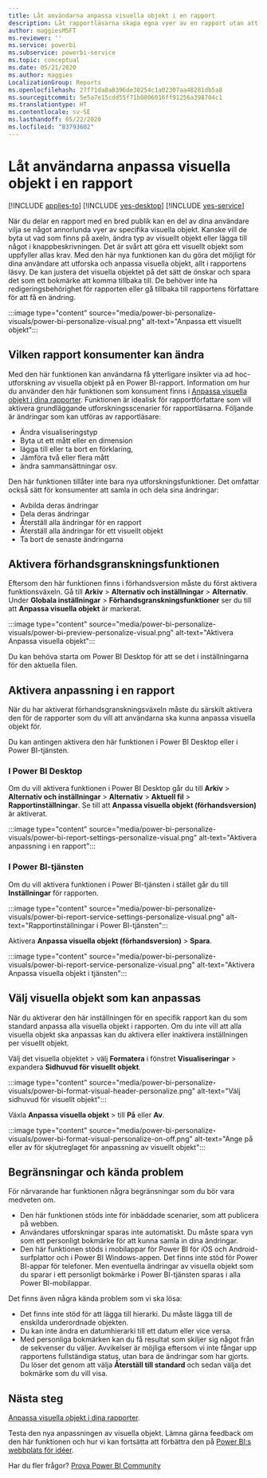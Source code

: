 ```yaml
---
title: Låt användarna anpassa visuella objekt i en rapport
description: Låt rapportläsarna skapa egna vyer av en rapport utan att redigera den.
author: maggiesMSFT
ms.reviewer: ''
ms.service: powerbi
ms.subservice: powerbi-service
ms.topic: conceptual
ms.date: 05/21/2020
ms.author: maggies
LocalizationGroup: Reports
ms.openlocfilehash: 27f71da8a8396de30254c1a02307aa48281db5a8
ms.sourcegitcommit: 5e5a7e15cdd55f71b0806016ff91256a398704c1
ms.translationtype: HT
ms.contentlocale: sv-SE
ms.lasthandoff: 05/22/2020
ms.locfileid: "83793602"
---
```

# <a name="let-users-personalize-visuals-in-a-report"></a>Låt användarna anpassa visuella objekt i en rapport

[!INCLUDE [applies-to](../includes/applies-to.md)] [!INCLUDE [yes-desktop](../includes/yes-desktop.md)] [!INCLUDE [yes-service](../includes/yes-service.md)]

När du delar en rapport med en bred publik kan en del av dina användare vilja se något annorlunda vyer av specifika visuella objekt. Kanske vill de byta ut vad som finns på axeln, ändra typ av visuellt objekt eller lägga till något i knappbeskrivningen. Det är svårt att göra ett visuellt objekt som uppfyller allas krav. Med den här nya funktionen kan du göra det möjligt för dina användare att utforska och anpassa visuella objekt, allt i rapportens läsvy. De kan justera det visuella objektet på det sätt de önskar och spara det som ett bokmärke att komma tillbaka till. De behöver inte ha redigeringsbehörighet för rapporten eller gå tillbaka till rapportens författare för att få en ändring.

:::image type="content" source="media/power-bi-personalize-visuals/power-bi-personalize-visual.png" alt-text="Anpassa ett visuellt objekt":::
 
## <a name="what-report-consumers-can-change"></a>Vilken rapport konsumenter kan ändra

Med den här funktionen kan användarna få ytterligare insikter via ad hoc-utforskning av visuella objekt på en Power BI-rapport. Information om hur du använder den här funktionen som konsument finns i [Anpassa visuella objekt i dina rapporter](../consumer/end-user-personalize-visuals.md). Funktionen är idealisk för rapportförfattare som vill aktivera grundläggande utforskningsscenarier för rapportläsarna. Följande är ändringar som kan utföras av rapportläsare:

- Ändra visualiseringstyp
- Byta ut ett mått eller en dimension
- lägga till eller ta bort en förklaring,
- Jämföra två eller flera mått
- ändra sammansättningar osv.

Den här funktionen tillåter inte bara nya utforskningsfunktioner. Det omfattar också sätt för konsumenter att samla in och dela sina ändringar:

- Avbilda deras ändringar
- Dela deras ändringar
- Återställ alla ändringar för en rapport
- Återställ alla ändringar för ett visuellt objekt
- Ta bort de senaste ändringarna

## <a name="turn-on-the-preview-feature"></a>Aktivera förhandsgranskningsfunktionen

Eftersom den här funktionen finns i förhandsversion måste du först aktivera funktionsväxeln. Gå till **Arkiv** > **Alternativ och inställningar** > **Alternativ**. Under **Globala inställningar** > **Förhandsgranskningsfunktioner** ser du till att **Anpassa visuella objekt** är markerat.

:::image type="content" source="media/power-bi-personalize-visuals/power-bi-preview-personalize-visual.png" alt-text="Aktivera Anpassa visuella objekt":::

Du kan behöva starta om Power BI Desktop för att se det i inställningarna för den aktuella filen.

## <a name="enable-personalization-in-a-report"></a>Aktivera anpassning i en rapport

När du har aktiverat förhandsgranskningsväxeln måste du särskilt aktivera den för de rapporter som du vill att användarna ska kunna anpassa visuella objekt för.

Du kan antingen aktivera den här funktionen i Power BI Desktop eller i Power BI-tjänsten.

### <a name="in-power-bi-desktop"></a>I Power BI Desktop

Om du vill aktivera funktionen i Power BI Desktop går du till **Arkiv** > **Alternativ och inställningar** > **Alternativ** > **Aktuell fil** > **Rapportinställningar**. Se till att **Anpassa visuella objekt (förhandsversion)** är aktiverat.

:::image type="content" source="media/power-bi-personalize-visuals/power-bi-report-settings-personalize-visual.png" alt-text="Aktivera anpassning i en rapport":::

### <a name="in-the-power-bi-service"></a>I Power BI-tjänsten

Om du vill aktivera funktionen i Power BI-tjänsten i stället går du till **Inställningar** för rapporten.

:::image type="content" source="media/power-bi-personalize-visuals/power-bi-report-service-settings-personalize-visual.png" alt-text="Rapportinställningar i Power BI-tjänsten":::

Aktivera **Anpassa visuella objekt (förhandsversion)**  > **Spara**.

:::image type="content" source="media/power-bi-personalize-visuals/power-bi-report-service-personalize-visual.png" alt-text="Aktivera Anpassa visuella objekt i tjänsten":::

## <a name="select-visuals-that-can-be-personalized"></a>Välj visuella objekt som kan anpassas

När du aktiverar den här inställningen för en specifik rapport kan du som standard anpassa alla visuella objekt i rapporten. Om du inte vill att alla visuella objekt ska anpassas kan du aktivera eller inaktivera inställningen per visuellt objekt.

Välj det visuella objektet > välj **Formatera** i fönstret **Visualiseringar** > expandera **Sidhuvud för visuellt objekt**.

:::image type="content" source="media/power-bi-personalize-visuals/power-bi-format-visual-header-personalize.png" alt-text="Välj sidhuvud för visuellt objekt":::
 
Växla **Anpassa visuella objekt** >  till **På** eller **Av**.

:::image type="content" source="media/power-bi-personalize-visuals/power-bi-format-visual-personalize-on-off.png" alt-text="Ange på eller av för skjutreglaget för anpassning av visuellt objekt":::


## <a name="limitations-and-known-issues"></a>Begränsningar och kända problem

För närvarande har funktionen några begränsningar som du bör vara medveten om.

- Den här funktionen stöds inte för inbäddade scenarier, som att publicera på webben.
- Användares utforskningar sparas inte automatiskt. Du måste spara vyn som ett personligt bokmärke för att kunna samla in dina ändringar.
- Den här funktionen stöds i mobilappar för Power BI för iOS och Android-surfplattor och i Power BI Windows-appen. Det finns inte stöd för Power BI-appar för telefoner. Men eventuella ändringar av visuella objekt som du sparar i ett personligt bokmärke i Power BI-tjänsten sparas i alla Power BI-mobilappar.

Det finns även några kända problem som vi ska lösa:

- Det finns inte stöd för att lägga till hierarki. Du måste lägga till de enskilda underordnade objekten.
- Du kan inte ändra en datumhierarki till ett datum eller vice versa. 
- Med personliga bokmärken kan du få resultat som skiljer sig något från de sekvenser du väljer. Avvikelser är möjliga eftersom vi inte fångar upp rapportens fullständiga status, utan bara de ändringar som har gjorts. Du löser det genom att välja **Återställ till standard** och sedan välja det bokmärke som du vill visa. 

## <a name="next-steps"></a>Nästa steg

[Anpassa visuella objekt i dina rapporter](../consumer/end-user-personalize-visuals.md).     

Testa den nya anpassningen av visuella objekt. Lämna gärna feedback om den här funktionen och hur vi kan fortsätta att förbättra den på [Power BI:s webbplats för idéer](https://ideas.powerbi.com/forums/265200-power-bi). 

Har du fler frågor? [Prova Power BI Community](https://community.powerbi.com/)

